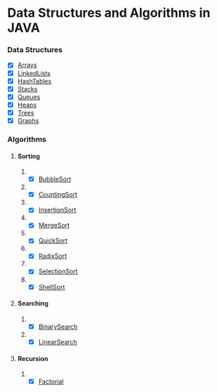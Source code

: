 # Data Structures and Algorithms in JAVA


### Data Structures

- [x] [Arrays](data_structures/arrays)
- [x] [LinkedLists](data_structures/linked_lists)
- [x] [HashTables](data_structures/hashtables)
- [x] [Stacks](data_structures/stacks)
- [x] [Queues](data_structures/queues)
- [x] [Heaps](data_structures/heaps)
- [x] [Trees](data_structures/trees)
- [x] [Graphs]()

### Algorithms
1. #### Sorting
    1. - [x] [BubbleSort](algorithms/sort/BubbleSort.java)
    2. - [x] [CountingSort](algorithms/sort/CountingSort.java)
    3. - [x] [InsertionSort](algorithms/sort/InsertionSort.java)
    4. - [x] [MergeSort](algorithms/sort/MergeSort.java)
    5. - [x] [QuickSort](algorithms/sort/QuickSort.java)
    6. - [x] [RadixSort](algorithms/sort/RadixSort.java)
    7. - [x] [SelectionSort](algorithms/sort/SelectionSort.java)
    8. - [x] [ShellSort](algorithms/sort/ShellSort.java)

2. #### Searching
    1. - [x] [BinarySearch](algorithms/search/BinarySearch.java)
    2. - [x] [LinearSearch](algorithms/search/LinearSearch.java)

3. #### Recursion
    1. - [x] [Factorial](algorithms/recursion/Factorial.java)

